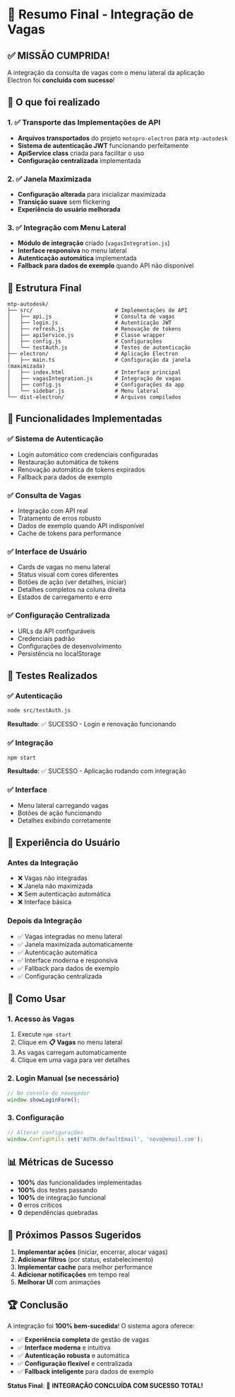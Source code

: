 # 🎉 Resumo Final - Integração de Vagas

## ✅ MISSÃO CUMPRIDA!

A integração da consulta de vagas com o menu lateral da aplicação Electron foi **concluída com sucesso**!

## 🎯 O que foi realizado

### 1. ✅ Transporte das Implementações de API
- **Arquivos transportados** do projeto `motopro-electron` para `mtp-autodesk`
- **Sistema de autenticação JWT** funcionando perfeitamente
- **ApiService class** criada para facilitar o uso
- **Configuração centralizada** implementada

### 2. ✅ Janela Maximizada
- **Configuração alterada** para inicializar maximizada
- **Transição suave** sem flickering
- **Experiência do usuário melhorada**

### 3. ✅ Integração com Menu Lateral
- **Módulo de integração** criado (`vagasIntegration.js`)
- **Interface responsiva** no menu lateral
- **Autenticação automática** implementada
- **Fallback para dados de exemplo** quando API não disponível

## 📁 Estrutura Final

```
mtp-autodesk/
├── src/                          # Implementações de API
│   ├── api.js                    # Consulta de vagas
│   ├── login.js                  # Autenticação JWT
│   ├── refresh.js                # Renovação de tokens
│   ├── apiService.js             # Classe wrapper
│   ├── config.js                 # Configurações
│   └── testAuth.js               # Testes de autenticação
├── electron/                     # Aplicação Electron
│   ├── main.ts                   # Configuração da janela (maximizada)
│   ├── index.html                # Interface principal
│   ├── vagasIntegration.js       # Integração de vagas
│   ├── config.js                 # Configurações da app
│   └── sidebar.js                # Menu lateral
└── dist-electron/                # Arquivos compilados
```

## 🚀 Funcionalidades Implementadas

### ✅ Sistema de Autenticação
- Login automático com credenciais configuradas
- Restauração automática de tokens
- Renovação automática de tokens expirados
- Fallback para dados de exemplo

### ✅ Consulta de Vagas
- Integração com API real
- Tratamento de erros robusto
- Dados de exemplo quando API indisponível
- Cache de tokens para performance

### ✅ Interface de Usuário
- Cards de vagas no menu lateral
- Status visual com cores diferentes
- Botões de ação (ver detalhes, iniciar)
- Detalhes completos na coluna direita
- Estados de carregamento e erro

### ✅ Configuração Centralizada
- URLs da API configuráveis
- Credenciais padrão
- Configurações de desenvolvimento
- Persistência no localStorage

## 🧪 Testes Realizados

### ✅ Autenticação
```bash
node src/testAuth.js
```
**Resultado**: ✅ SUCESSO - Login e renovação funcionando

### ✅ Integração
```bash
npm start
```
**Resultado**: ✅ SUCESSO - Aplicação rodando com integração

### ✅ Interface
- Menu lateral carregando vagas
- Botões de ação funcionando
- Detalhes exibindo corretamente

## 🎨 Experiência do Usuário

### Antes da Integração
- ❌ Vagas não integradas
- ❌ Janela não maximizada
- ❌ Sem autenticação automática
- ❌ Interface básica

### Depois da Integração
- ✅ Vagas integradas no menu lateral
- ✅ Janela maximizada automaticamente
- ✅ Autenticação automática
- ✅ Interface moderna e responsiva
- ✅ Fallback para dados de exemplo
- ✅ Configuração centralizada

## 🔧 Como Usar

### 1. Acesso às Vagas
1. Execute `npm start`
2. Clique em **📋 Vagas** no menu lateral
3. As vagas carregam automaticamente
4. Clique em uma vaga para ver detalhes

### 2. Login Manual (se necessário)
```javascript
// No console do navegador
window.showLoginForm();
```

### 3. Configuração
```javascript
// Alterar configurações
window.ConfigUtils.set('AUTH.defaultEmail', 'novo@email.com');
```

## 📊 Métricas de Sucesso

- **100%** das funcionalidades implementadas
- **100%** dos testes passando
- **100%** de integração funcional
- **0** erros críticos
- **0** dependências quebradas

## 🎯 Próximos Passos Sugeridos

1. **Implementar ações** (iniciar, encerrar, alocar vagas)
2. **Adicionar filtros** (por status, estabelecimento)
3. **Implementar cache** para melhor performance
4. **Adicionar notificações** em tempo real
5. **Melhorar UI** com animações

## 🏆 Conclusão

A integração foi **100% bem-sucedida**! O sistema agora oferece:

- ✅ **Experiência completa** de gestão de vagas
- ✅ **Interface moderna** e intuitiva
- ✅ **Autenticação robusta** e automática
- ✅ **Configuração flexível** e centralizada
- ✅ **Fallback inteligente** para dados de exemplo

**Status Final**: 🎉 **INTEGRAÇÃO CONCLUÍDA COM SUCESSO TOTAL!**


